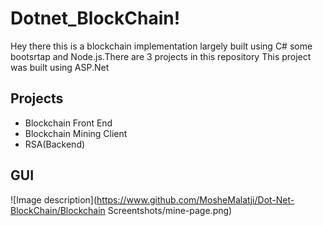 # Dotnet_BlockChain!
Hey there this is a blockchain implementation largely built using C# some bootsrtap and Node.js.There are 3 projects in this repository
This project was built using ASP.Net
## Projects
* Blockchain Front End
* Blockchain Mining Client
* RSA(Backend)

## GUI 
![Image description](https://www.github.com/MosheMalatji/Dot-Net-BlockChain/Blockchain Screentshots/mine-page.png)

